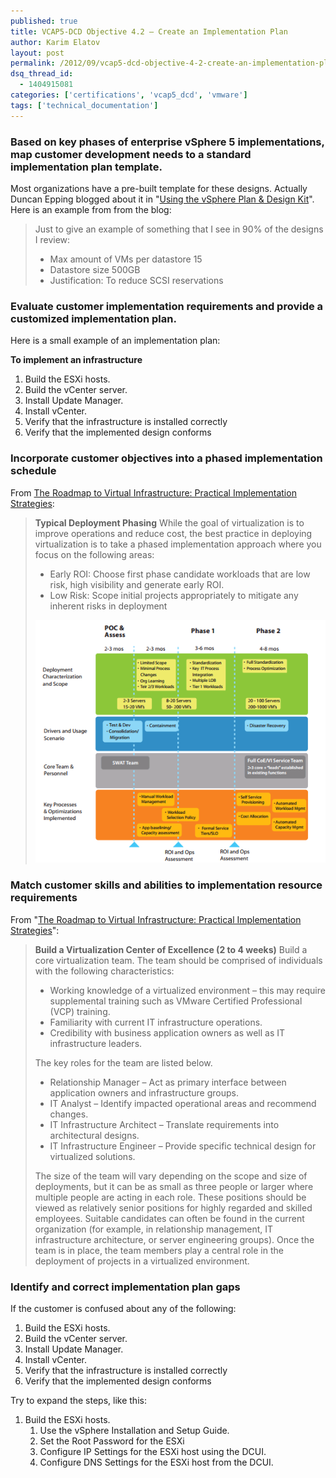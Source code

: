 ```yaml
---
published: true
title: VCAP5-DCD Objective 4.2 – Create an Implementation Plan
author: Karim Elatov
layout: post
permalink: /2012/09/vcap5-dcd-objective-4-2-create-an-implementation-plan/
dsq_thread_id:
  - 1404915081
categories: ['certifications', 'vcap5_dcd', 'vmware']
tags: ['technical_documentation']
---
```


### Based on key phases of enterprise vSphere 5 implementations, map customer development needs to a standard implementation plan template.

Most organizations have a pre-built template for these designs. Actually Duncan Epping blogged about it in "[Using the vSphere Plan & Design Kit](http://www.yellow-bricks.com/2011/02/02/using-the-vsphere-plan-design-kit/)". Here is an example from from the blog:

> Just to give an example of something that I see in 90% of the designs I review:
>
> *   Max amount of VMs per datastore 15
> *   Datastore size 500GB
> *   Justification: To reduce SCSI reservations

### Evaluate customer implementation requirements and provide a customized implementation plan.

Here is a small example of an implementation plan:

**To implement an infrastructure**

1.  Build the ESXi hosts.
2.  Build the vCenter server.
3.  Install Update Manager.
4.  Install vCenter.
5.  Verify that the infrastructure is installed correctly
6.  Verify that the implemented design conforms

### Incorporate customer objectives into a phased implementation schedule

From [The Roadmap to Virtual Infrastructure: Practical Implementation Strategies](https://storage.googleapis.com/grand-drive-196322.appspot.com/blog_pics/vcap5-dcd/wp_roadmaptovirtualinfrastructure.pdf):

> **Typical Deployment Phasing**
> While the goal of virtualization is to improve operations and reduce cost, the best practice in deploying virtualization is to take a phased implementation approach where you focus on the following areas:
>
> *   Early ROI: Choose first phase candidate workloads that are low risk, high visibility and generate early ROI.
> *   Low Risk: Scope initial projects appropriately to mitigate any inherent risks in deployment
>
> ![deployment_phase](https://github.com/elatov/uploads/raw/master/2012/09/deployment_phase.png)

### Match customer skills and abilities to implementation resource requirements

From "[The Roadmap to Virtual Infrastructure: Practical Implementation Strategies](http://download3.vmware.com/elq/pdf/wp_roadmaptovirtualinfrastructure.pdf)":

> **Build a Virtualization Center of Excellence (2 to 4 weeks)**
> Build a core virtualization team. The team should be comprised of individuals with the following characteristics:
>
> *   Working knowledge of a virtualized environment – this may require supplemental training such as VMware Certified Professional (VCP) training.
> *   Familiarity with current IT infrastructure operations.
> *   Credibility with business application owners as well as IT infrastructure leaders.
>
> The key roles for the team are listed below.
>
> *   Relationship Manager – Act as primary interface between application owners and infrastructure groups.
> *   IT Analyst – Identify impacted operational areas and recommend changes.
> *   IT Infrastructure Architect – Translate requirements into architectural designs.
> *   IT Infrastructure Engineer – Provide specific technical design for virtualized solutions.
>
> The size of the team will vary depending on the scope and size of deployments, but it can be as small as three people or larger where multiple people are acting in each role. These positions should be viewed as relatively senior positions for highly regarded and skilled employees. Suitable candidates can often be found in the current organization (for example, in relationship management, IT infrastructure architecture, or server engineering groups). Once the team is in place, the team members play a central role in the deployment of projects in a virtualized environment.

### Identify and correct implementation plan gaps

If the customer is confused about any of the following:

1.  Build the ESXi hosts.
2.  Build the vCenter server.
3.  Install Update Manager.
4.  Install vCenter.
5.  Verify that the infrastructure is installed correctly
6.  Verify that the implemented design conforms

Try to expand the steps, like this:

1.  Build the ESXi hosts.
    1.  Use the vSphere Installation and Setup Guide.
    2.  Set the Root Password for the ESXi
    3.  Configure IP Settings for the ESXi host using the DCUI.
    4.  Configure DNS Settings for the ESXi host from the DCUI.

